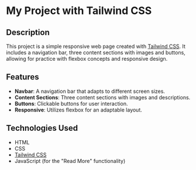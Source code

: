# My Project with Tailwind CSS

## Description

This project is a simple responsive web page created with [Tailwind CSS](https://tailwindcss.com/). It includes a navigation bar, three content sections with images and buttons, allowing for practice with flexbox concepts and responsive design.

## Features

- **Navbar**: A navigation bar that adapts to different screen sizes.
- **Content Sections**: Three content sections with images and descriptions.
- **Buttons**: Clickable buttons for user interaction.
- **Responsive**: Utilizes flexbox for an adaptable layout.

## Technologies Used

- HTML
- CSS
- [Tailwind CSS](https://tailwindcss.com/)
- JavaScript (for the "Read More" functionality)

